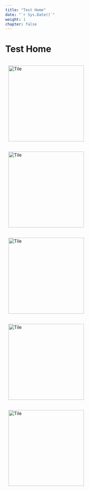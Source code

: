 ```yaml
---
title: "Test Home"
date: "`r Sys.Date()`"
weight: 1
chapter: false
---
```


# Test Home

<div style="grid-template-columns: 1fr 1fr 1fr 1fr; display: block; margin: 0 auto;">
    <a href="https://longkira-obsidian24.github.io/Instruction-Notes-Public/" style="margin: 10px 10px 10px 10px;"><img src="/images/test/tile.jpg" alt="Tile" style="display: inline; width: 240px; margin: 1rem auto;"></a>
    <a href="1-chapter1/" style="margin: 10px 10px 10px 10px;"><img src="/images/test/tile.jpg" alt="Tile" style="display: inline; width: 240px; margin: 1rem auto;"></a>
    <a href="1-chapter1/" style="margin: 10px 10px 10px 10px;"><img src="/images/test/tile.jpg" alt="Tile" style="display: inline; width: 240px; margin: 1rem auto;"></a>
    <a href="1-chapter1/" style="margin: 10px 10px 10px 10px;"><img src="/images/test/tile.jpg" alt="Tile" style="display: inline; width: 240px; margin: 1rem auto;"></a>
    <a href="1-chapter1/" style="margin: 10px 10px 10px 10px;"><img src="/images/test/tile.jpg" alt="Tile" style="display: inline; width: 240px; margin: 1rem auto;"></a>
</div>
